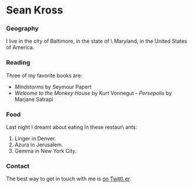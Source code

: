 # Sean Kross
### Geography
I live in the city of Baltimore, in the state of \ Maryland, in the United States
of America.
### Reading
Three of my favorite books are:
- *Mindstorms* by Seymour Papert
- *Welcome to the Monkey House* by Kurt Vonnegut - *Persepolis* by Marjane Satrapi
### Food
Last night I dreamt about eating in these restaur\ ants:
1. Linger in Denver.
2. Azura in Jerusalem.
3. Gemma in New York City.
### Contact
The best way to get in touch with me is [on Twitt\ er](https://twitter.com/seankross).
